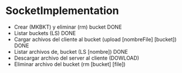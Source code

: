 # SocketImplementation
- Crear (MKBKT) y eliminar (rm) bucket DONE
- Listar buckets (LS) DONE
- Cargar achivos del cliente al bucket (upload [nombreFile] [bucket]) DONE
- Listar archivos de, bucket (LS [nombre]) DONE
- Descargar archivo del server al cliente (DOWLOAD)
- Eliminar archivo del bucket (rm [bucket] [file])
